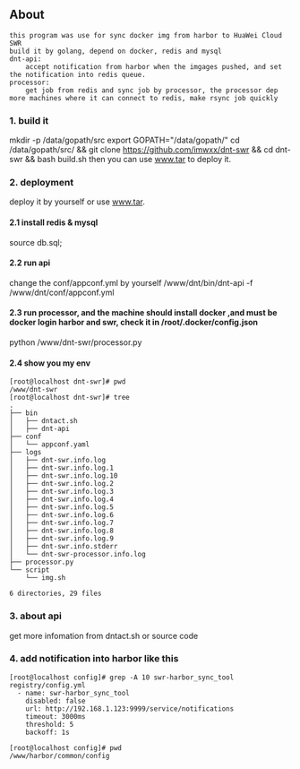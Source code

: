 ## About
```
this program was use for sync docker img from harbor to HuaWei Cloud SWR
build it by golang, depend on docker, redis and mysql
dnt-api:
    accept notification from harbor when the imgages pushed, and set the notification into redis queue.
processor:
    get job from redis and sync job by processor, the processor dep more machines where it can connect to redis, make rsync job quickly
```
### 1. build it
mkdir -p /data/gopath/src
export GOPATH="/data/gopath/"
cd /data/gopath/src/ && git clone https://github.com/imwxx/dnt-swr && cd dnt-swr && bash build.sh
then you can use www.tar to deploy it.

### 2. deployment
deploy it by yourself or use www.tar.
#### 2.1 install redis & mysql
source db.sql;
#### 2.2 run api
change the conf/appconf.yml by yourself
/www/dnt/bin/dnt-api -f /www/dnt/conf/appconf.yml
#### 2.3 run processor, and the machine should install docker ,and must be docker login harbor and swr, check it in /root/.docker/config.json
python /www/dnt-swr/processor.py
#### 2.4 show you my env
```
[root@localhost dnt-swr]# pwd
/www/dnt-swr
[root@localhost dnt-swr]# tree
.
├── bin
│   ├── dntact.sh
│   ├── dnt-api
├── conf
│   └── appconf.yaml
├── logs
│   ├── dnt-swr.info.log
│   ├── dnt-swr.info.log.1
│   ├── dnt-swr.info.log.10
│   ├── dnt-swr.info.log.2
│   ├── dnt-swr.info.log.3
│   ├── dnt-swr.info.log.4
│   ├── dnt-swr.info.log.5
│   ├── dnt-swr.info.log.6
│   ├── dnt-swr.info.log.7
│   ├── dnt-swr.info.log.8
│   ├── dnt-swr.info.log.9
│   ├── dnt-swr.info.stderr
│   └── dnt-swr-processor.info.log
├── processor.py
└── script
    └── img.sh

6 directories, 29 files
```
### 3. about api
get more infomation from dntact.sh or source code

### 4. add notification into harbor like this
```
[root@localhost config]# grep -A 10 swr-harbor_sync_tool registry/config.yml 
  - name: swr-harbor_sync_tool
    disabled: false
    url: http://192.168.1.123:9999/service/notifications
    timeout: 3000ms
    threshold: 5
    backoff: 1s

[root@localhost config]# pwd
/www/harbor/common/config
```
